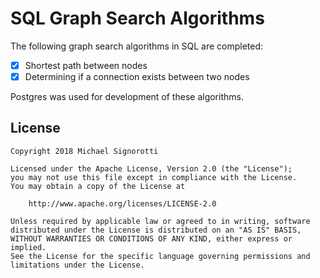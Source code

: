 # SQL Graph Search Algorithms

The following graph search algorithms in SQL are completed:

* [x] Shortest path between nodes
* [x] Determining if a connection exists between two nodes

Postgres was used for development of these algorithms.



## License

    Copyright 2018 Michael Signorotti

    Licensed under the Apache License, Version 2.0 (the "License");
    you may not use this file except in compliance with the License.
    You may obtain a copy of the License at

        http://www.apache.org/licenses/LICENSE-2.0

    Unless required by applicable law or agreed to in writing, software
    distributed under the License is distributed on an "AS IS" BASIS,
    WITHOUT WARRANTIES OR CONDITIONS OF ANY KIND, either express or implied.
    See the License for the specific language governing permissions and
    limitations under the License.
